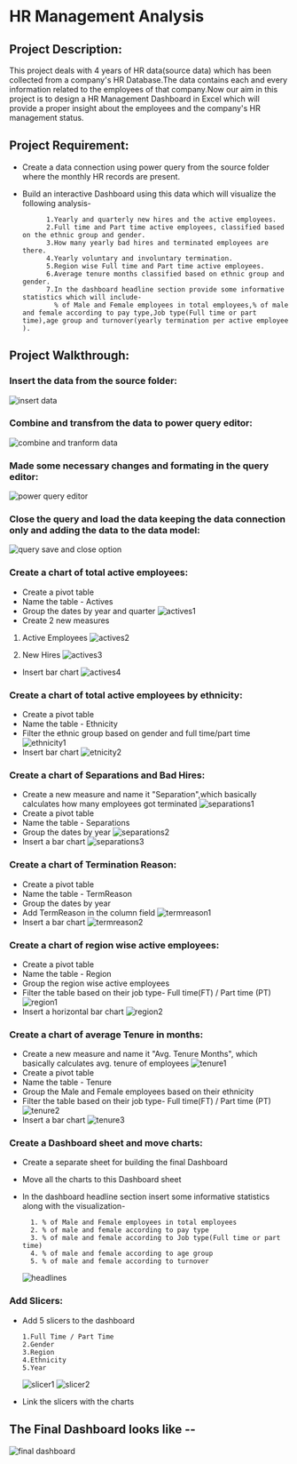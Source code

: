 
# HR Management Analysis 

## Project Description:
This project deals with 4 years of HR data(source data) which has been collected from a company's HR Database.The data contains each and every information related to the employees of that company.Now our aim in this project is to design a HR Management Dashboard in Excel which will provide a proper insight about the employees and the company's HR management status.

## Project Requirement:
- Create a data connection using power query from the source folder where the monthly HR records are present.
- Build an interactive Dashboard using this data which will visualize the following analysis-
    
            1.Yearly and quarterly new hires and the active employees.
            2.Full time and Part time active employees, classified based on the ethnic group and gender.
            3.How many yearly bad hires and terminated employees are there.
            4.Yearly voluntary and involuntary termination.
            5.Region wise Full time and Part time active employees.
            6.Average tenure months classified based on ethnic group and gender.
            7.In the dashboard headline section provide some informative statistics which will include-
              % of Male and Female employees in total employees,% of male and female according to pay type,Job type(Full time or part time),age group and turnover(yearly termination per active employee ).

## Project Walkthrough:
### Insert the data from the source folder:

![insert data](https://user-images.githubusercontent.com/80168505/144270922-ee303a12-1bcc-481a-a2aa-a8f3ef628b15.png)

### Combine and transfrom the data to power query editor:

![combine and tranform data](https://user-images.githubusercontent.com/80168505/144271297-8276b88e-b2d2-46b1-8be6-5b0ae24e6879.png)

### Made some necessary changes and formating in the query editor:

![power query editor](https://user-images.githubusercontent.com/80168505/144271633-3020e9de-1342-4822-92fd-9bac99e95b57.png)

### Close the query and load the data keeping the data connection only and adding the data to the data model:

![query save and close option](https://user-images.githubusercontent.com/80168505/144273651-22fa6936-60d0-434f-a8c9-4526e6b427a7.png)

### Create a chart of total active employees:
- Create a pivot table 
- Name the table - Actives
- Group the dates by year and quarter
    ![actives1](https://user-images.githubusercontent.com/80168505/144275798-b42244ea-85c0-481c-a82c-6a3f540191bc.png)
- Create 2 new measures
1. Active Employees
![actives2](https://user-images.githubusercontent.com/80168505/144276665-a8e0cce9-91c5-429e-bde9-7c07491b4125.png)

2. New Hires
![actives3](https://user-images.githubusercontent.com/80168505/144276686-19ca6f08-7dfe-4491-9eeb-c6ec750266f0.png)
- Insert bar chart
![actives4](https://user-images.githubusercontent.com/80168505/144283066-126dae22-d5ca-482e-a8ae-e7a66f7dce23.png)

### Create a chart of total active employees by ethnicity:
- Create a pivot table 
- Name the table - Ethnicity
- Filter the ethnic group based on gender and full time/part time
![ethnicity1](https://user-images.githubusercontent.com/80168505/144284236-93986c85-99b8-4853-88ce-d1b07025b755.png)
- Insert  bar chart
![etnicity2](https://user-images.githubusercontent.com/80168505/144284477-bf689b06-c561-4ac9-9dbe-5a639bf4e6dc.png)
### Create a chart of Separations and Bad Hires:
- Create a new measure and name it "Separation",which basically calculates  how many employees got terminated
![separations1](https://user-images.githubusercontent.com/80168505/144285715-48628ecb-59db-486a-b3e1-e3d9aaff14cf.png)
- Create a pivot table 
- Name the table - Separations
- Group the dates by year
![separations2](https://user-images.githubusercontent.com/80168505/144286666-c394e50f-4d94-486a-9a61-dc3f9f30d2f5.png)
- Insert a bar chart
![separations3](https://user-images.githubusercontent.com/80168505/144286908-97670f5c-72ba-4651-959a-b196c197ca88.png)
### Create a chart of Termination Reason:
- Create a pivot table
- Name the table - TermReason
- Group the dates by year
- Add TermReason in the column field
![termreason1](https://user-images.githubusercontent.com/80168505/144291947-dc6a5d07-75df-4dc7-8b23-9b0a41788966.png)
- Insert a bar chart
![termreason2](https://user-images.githubusercontent.com/80168505/144292126-3d003aa8-b490-43b6-8c6a-a0523f8127b2.png)
### Create a chart of region wise active employees:
- Create a pivot table 
- Name the table - Region
- Group the region wise active employees 
- Filter the table based on their job type- Full time(FT) / Part time (PT)
![region1](https://user-images.githubusercontent.com/80168505/144293033-6a0286a2-c75e-4292-9eb1-de96ae194432.png)
- Insert a horizontal bar chart
![region2](https://user-images.githubusercontent.com/80168505/144293437-59540375-a905-4d29-ad86-24f8f3a62805.png)
### Create a chart of average Tenure in months:
- Create a new measure and name it "Avg. Tenure Months", which basically calculates avg. tenure of employees
![tenure1](https://user-images.githubusercontent.com/80168505/144294725-8dee23de-d405-4f09-889e-8489c26b07f4.png)
- Create a pivot table
- Name the table - Tenure
- Group the Male and Female employees based on their ethnicity
-  Filter the table based on their job type- Full time(FT) / Part time (PT)
![tenure2](https://user-images.githubusercontent.com/80168505/144295247-354ffd92-462f-4c3d-967e-9898a65f5848.png)
- Insert a bar chart
![tenure3](https://user-images.githubusercontent.com/80168505/144295484-191ec16d-7532-4152-b78e-3c1522f48a93.png)
### Create a Dashboard sheet and move charts:
- Create a separate sheet for building the final Dashboard
- Move all the charts to this Dashboard sheet
- In the dashboard headline section insert some informative statistics along with the visualization-
        
        1. % of Male and Female employees in total employees
        2. % of male and female according to pay type
        3. % of male and female according to Job type(Full time or part time)
        4. % of male and female according to age group
        5. % of male and female according to turnover 
    ![headlines](https://user-images.githubusercontent.com/80168505/144297101-6d797de6-242c-4463-9262-deddc9208b2f.png)

### Add Slicers:
- Add 5 slicers to the dashboard
  
      1.Full Time / Part Time
      2.Gender
      3.Region
      4.Ethnicity
      5.Year
    ![slicer1](https://user-images.githubusercontent.com/80168505/144298153-0d74b09b-975e-4ad9-a6cf-e7350830d077.png)
    ![slicer2](https://user-images.githubusercontent.com/80168505/144298167-f843f338-9294-4f61-87b0-0336a22de424.png)
- Link the slicers with the charts

## The Final Dashboard looks like --

![final dashboard](https://user-images.githubusercontent.com/80168505/144298816-9173a621-a871-4255-a7ee-e0d870110637.png)







